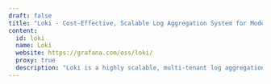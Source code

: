 ```yaml
---
draft: false
title: "Loki - Cost-Effective, Scalable Log Aggregation System for Modern Environments"
content:
  id: loki
  name: Loki
  website: https://grafana.com/oss/loki/
  proxy: true
  description: "Loki is a highly scalable, multi-tenant log aggregation tool inspired by Prometheus, designed to provide cost-effective log management with easy operation."
---
```

